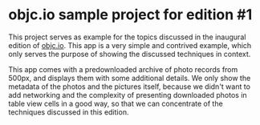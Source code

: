 objc.io sample project for edition #1
===

This project serves as example for the topics discussed in the inaugural edition of [objc.io](http://objc.io). This app is a very simple and contrived example, which only serves the purpose of showing the discussed techniques in context.

This app comes with a predownloaded archive of photo records from 500px, and displays them with some additional details. We only show the metadata of the photos and the pictures itself, because we didn't want to add networking and the complexity of presenting downloaded photos in table view cells in a good way, so that we can concentrate of the techniques discussed in this edition.

